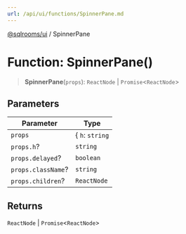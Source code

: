 ```yaml
---
url: /api/ui/functions/SpinnerPane.md
---
```

[@sqlrooms/ui](../index.md) / SpinnerPane

# Function: SpinnerPane()

> **SpinnerPane**(`props`): `ReactNode` | `Promise`<`ReactNode`>

## Parameters

| Parameter | Type |
| ------ | ------ |
| `props` | { `h`: `string` | `number`; `delayed`: `boolean`; `className`: `string`; `children`: `ReactNode`; } |
| `props.h`? | `string` | `number` |
| `props.delayed`? | `boolean` |
| `props.className`? | `string` |
| `props.children`? | `ReactNode` |

## Returns

`ReactNode` | `Promise`<`ReactNode`>
